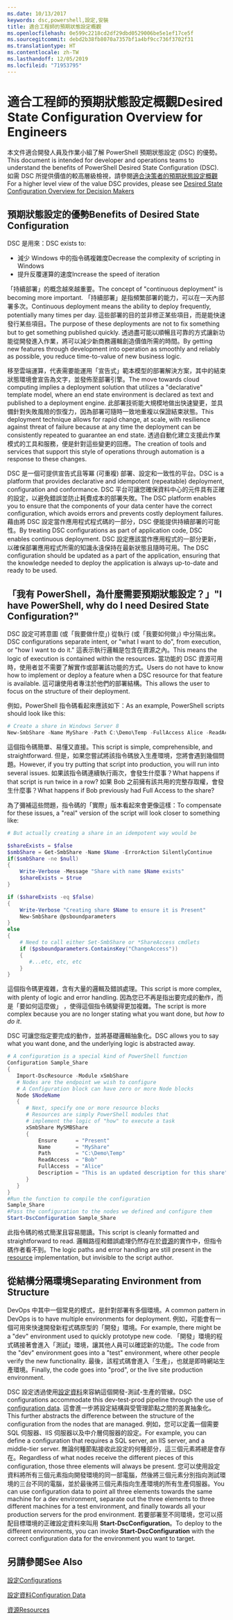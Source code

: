 ```yaml
---
ms.date: 10/13/2017
keywords: dsc,powershell,設定,安裝
title: 適合工程師的預期狀態設定概觀
ms.openlocfilehash: 0e599c2218cd2df29dbd0529006be5e1ef17ce5f
ms.sourcegitcommit: debd2b38fb8070a7357bf1a4bf9cc736f3702f31
ms.translationtype: HT
ms.contentlocale: zh-TW
ms.lasthandoff: 12/05/2019
ms.locfileid: "71953795"
---
```

# <a name="desired-state-configuration-overview-for-engineers"></a><span data-ttu-id="bfa70-103">適合工程師的預期狀態設定概觀</span><span class="sxs-lookup"><span data-stu-id="bfa70-103">Desired State Configuration Overview for Engineers</span></span>

<span data-ttu-id="bfa70-104">本文件適合開發人員及作業小組了解 PowerShell 預期狀態設定 (DSC) 的優勢。</span><span class="sxs-lookup"><span data-stu-id="bfa70-104">This document is intended for developer and operations teams to understand the benefits of PowerShell Desired State Configuration (DSC).</span></span>
<span data-ttu-id="bfa70-105">如需 DSC 所提供價值的較高層級檢視，請參閱[適合決策者的預期狀態設定概觀](decisionMaker.md)</span><span class="sxs-lookup"><span data-stu-id="bfa70-105">For a higher level view of the value DSC provides, please see [Desired State Configuration Overview for Decision Makers](decisionMaker.md)</span></span>

## <a name="benefits-of-desired-state-configuration"></a><span data-ttu-id="bfa70-106">預期狀態設定的優勢</span><span class="sxs-lookup"><span data-stu-id="bfa70-106">Benefits of Desired State Configuration</span></span>

<span data-ttu-id="bfa70-107">DSC 是用來：</span><span class="sxs-lookup"><span data-stu-id="bfa70-107">DSC exists to:</span></span>

- <span data-ttu-id="bfa70-108">減少 Windows 中的指令碼複雜度</span><span class="sxs-lookup"><span data-stu-id="bfa70-108">Decrease the complexity of scripting in Windows</span></span>
- <span data-ttu-id="bfa70-109">提升反覆運算的速度</span><span class="sxs-lookup"><span data-stu-id="bfa70-109">Increase the speed of iteration</span></span>

<span data-ttu-id="bfa70-110">「持續部署」的概念越來越重要。</span><span class="sxs-lookup"><span data-stu-id="bfa70-110">The concept of "continuous deployment" is becoming more important.</span></span>
<span data-ttu-id="bfa70-111">「持續部署」是指頻繁部署的能力，可以在一天內部署多次。</span><span class="sxs-lookup"><span data-stu-id="bfa70-111">Continuous deployment means the ability to deploy frequently, potentially many times per day.</span></span>
<span data-ttu-id="bfa70-112">這些部署的目的並非修正某些項目，而是能快速發行某些項目。</span><span class="sxs-lookup"><span data-stu-id="bfa70-112">The purpose of these deployments are not to fix something but to get something published quickly.</span></span>
<span data-ttu-id="bfa70-113">透過盡可能以順暢且可靠的方式讓新功能從開發進入作業，將可以減少新商務邏輯創造價值所需的時間。</span><span class="sxs-lookup"><span data-stu-id="bfa70-113">By getting new features through development into operation as smoothly and reliably as possible, you reduce time-to-value of new business logic.</span></span>

<span data-ttu-id="bfa70-114">移至雲端運算，代表需要能運用「宣告式」範本模型的部署解決方案，其中的結束狀態環境會宣告為文字，並發佈至部署引擎。</span><span class="sxs-lookup"><span data-stu-id="bfa70-114">The move towards cloud computing implies a deployment solution that utilizes a "declarative" template model, where an end state environment is declared as text and published to a deployment engine.</span></span>
<span data-ttu-id="bfa70-115">此部署技術能大規模地做出快速變更，並具備針對失敗風險的恢復力，因為部署可隨時一致地重複以保證結束狀態。</span><span class="sxs-lookup"><span data-stu-id="bfa70-115">This deployment technique allows for rapid change, at scale, with resilience against threat of failure because at any time the deployment can be consistently repeated to guarantee an end state.</span></span>
<span data-ttu-id="bfa70-116">透過自動化建立支援此作業模式的工具和服務，便是針對這些變更的回應。</span><span class="sxs-lookup"><span data-stu-id="bfa70-116">The creation of tools and services that support this style of operations through automation is a response to these changes.</span></span>

<span data-ttu-id="bfa70-117">DSC 是一個可提供宣告式且等冪 (可重複) 部署、設定和一致性的平台。</span><span class="sxs-lookup"><span data-stu-id="bfa70-117">DSC is a platform that provides declarative and idempotent (repeatable) deployment, configuration and conformance.</span></span>
<span data-ttu-id="bfa70-118">DSC 平台可讓您確保資料中心的元件具有正確的設定，以避免錯誤並防止耗費成本的部署失敗。</span><span class="sxs-lookup"><span data-stu-id="bfa70-118">The DSC platform enables you to ensure that the components of your data center have the correct configuration, which avoids errors and prevents costly deployment failures.</span></span>
<span data-ttu-id="bfa70-119">藉由將 DSC 設定當作應用程式程式碼的一部分，DSC 便能提供持續部署的可能性。</span><span class="sxs-lookup"><span data-stu-id="bfa70-119">By treating DSC configurations as part of application code, DSC enables continuous deployment.</span></span>
<span data-ttu-id="bfa70-120">DSC 設定應該當作應用程式的一部分更新，以確保部署應用程式所需的知識永遠保持在最新狀態且隨時可用。</span><span class="sxs-lookup"><span data-stu-id="bfa70-120">The DSC configuration should be updated as a part of the application, ensuring that the knowledge needed to deploy the application is always up-to-date and ready to be used.</span></span>

## <a name="i-have-powershell-why-do-i-need-desired-state-configuration"></a><span data-ttu-id="bfa70-121">「我有 PowerShell，為什麼需要預期狀態設定？」</span><span class="sxs-lookup"><span data-stu-id="bfa70-121">"I have PowerShell, why do I need Desired State Configuration?"</span></span>

<span data-ttu-id="bfa70-122">DSC 設定可將意圖 (或「我要做什麼」) 從執行 (或「我要如何做」) 中分隔出來。</span><span class="sxs-lookup"><span data-stu-id="bfa70-122">DSC configurations separate intent, or "what I want to do", from execution, or "how I want to do it."</span></span>
<span data-ttu-id="bfa70-123">這表示執行邏輯是包含在資源之內。</span><span class="sxs-lookup"><span data-stu-id="bfa70-123">This means the logic of execution is contained within the resources.</span></span>
<span data-ttu-id="bfa70-124">當功能的 DSC 資源可用時，使用者並不需要了解實作或部署該功能的方式。</span><span class="sxs-lookup"><span data-stu-id="bfa70-124">Users do not have to know how to implement or deploy a feature when a DSC resource for that feature is available.</span></span>
<span data-ttu-id="bfa70-125">這可讓使用者專注於他們的部署結構。</span><span class="sxs-lookup"><span data-stu-id="bfa70-125">This allows the user to focus on the structure of their deployment.</span></span>

<span data-ttu-id="bfa70-126">例如，PowerShell 指令碼看起來應該如下：</span><span class="sxs-lookup"><span data-stu-id="bfa70-126">As an example, PowerShell scripts should look like this:</span></span>
```powershell
# Create a share in Windows Server 8
New-SmbShare -Name MyShare -Path C:\Demo\Temp -FullAccess Alice -ReadAccess Bob
```
<span data-ttu-id="bfa70-127">這個指令碼簡單、易懂又直接。</span><span class="sxs-lookup"><span data-stu-id="bfa70-127">This script is simple, comprehensible, and straightforward.</span></span>
<span data-ttu-id="bfa70-128">但是，如果您嘗試將該指令碼放入生產環境，您將會遇到幾個問題。</span><span class="sxs-lookup"><span data-stu-id="bfa70-128">However, if you try putting that script into production, you will run into several issues.</span></span>
<span data-ttu-id="bfa70-129">如果該指令碼連續執行兩次，會發生什麼事？</span><span class="sxs-lookup"><span data-stu-id="bfa70-129">What happens if that script is run twice in a row?</span></span>
<span data-ttu-id="bfa70-130">如果 Bob 之前擁有該共用的完整存取權，會發生什麼事？</span><span class="sxs-lookup"><span data-stu-id="bfa70-130">What happens if Bob previously had Full Access to the share?</span></span>

<span data-ttu-id="bfa70-131">為了彌補這些問題，指令碼的「實際」版本看起來會更像這樣：</span><span class="sxs-lookup"><span data-stu-id="bfa70-131">To compensate for these issues, a "real" version of the script will look closer to something like:</span></span>
```powershell
# But actually creating a share in an idempotent way would be

$shareExists = $false
$smbShare = Get-SmbShare -Name $Name -ErrorAction SilentlyContinue
if($smbShare -ne $null)
{
    Write-Verbose -Message "Share with name $Name exists"
    $shareExists = $true
}

if ($shareExists -eq $false)
{
    Write-Verbose "Creating share $Name to ensure it is Present"
    New-SmbShare @psboundparameters
}
else
{
    # Need to call either Set-SmbShare or *ShareAccess cmdlets
    if ($psboundparameters.ContainsKey("ChangeAccess"))
    {
       #...etc, etc, etc
    }
}
```

<span data-ttu-id="bfa70-132">這個指令碼更複雜，含有大量的邏輯及錯誤處理。</span><span class="sxs-lookup"><span data-stu-id="bfa70-132">This script is more complex, with plenty of logic and error handling.</span></span>
<span data-ttu-id="bfa70-133">因為您已不再是指出要完成的動作，而是「要如何這麼做」  ，使得這個指令碼變得更加複雜。</span><span class="sxs-lookup"><span data-stu-id="bfa70-133">The script is more complex because you are no longer stating what you want done, but *how to do it*.</span></span>

<span data-ttu-id="bfa70-134">DSC 可讓您指定要完成的動作，並將基礎邏輯抽象化。</span><span class="sxs-lookup"><span data-stu-id="bfa70-134">DSC allows you to say what you want done, and the underlying logic is abstracted away.</span></span>

```powershell
# A configuration is a special kind of PowerShell function
Configuration Sample_Share
{
   Import-DscResource -Module xSmbShare
   # Nodes are the endpoint we wish to configure
   # A Configuration block can have zero or more Node blocks
   Node $NodeName
   {
      # Next, specify one or more resource blocks
      # Resources are simply PowerShell modules that
      # implement the logic of "how" to execute a task
      xSmbShare MySMBShare
      {
          Ensure      = "Present"
          Name        = "MyShare"
          Path        = "C:\Demo\Temp"
          ReadAccess  = "Bob"
          FullAccess  = "Alice"
          Description = "This is an updated description for this share"
      }
   }
}
#Run the function to compile the configuration
Sample_Share
#Pass the configuration to the nodes we defined and configure them
Start-DscConfiguration Sample_Share
```

<span data-ttu-id="bfa70-135">此指令碼的格式簡潔且容易閱讀。</span><span class="sxs-lookup"><span data-stu-id="bfa70-135">This script is cleanly formatted and straightforward to read.</span></span>
<span data-ttu-id="bfa70-136">邏輯路徑和錯誤處理仍然存在於[資源](../resources/resources.md)的實作中，但指令碼作者看不到。</span><span class="sxs-lookup"><span data-stu-id="bfa70-136">The logic paths and error handling are still present in the [resource](../resources/resources.md) implementation, but invisible to the script author.</span></span>

## <a name="separating-environment-from-structure"></a><span data-ttu-id="bfa70-137">從結構分隔環境</span><span class="sxs-lookup"><span data-stu-id="bfa70-137">Separating Environment from Structure</span></span>

<span data-ttu-id="bfa70-138">DevOps 中其中一個常見的模式，是針對部署有多個環境。</span><span class="sxs-lookup"><span data-stu-id="bfa70-138">A common pattern in DevOps is to have multiple environments for deployment.</span></span>
<span data-ttu-id="bfa70-139">例如，可能會有一個可用來快速開發新程式碼原型的「開發」環境。</span><span class="sxs-lookup"><span data-stu-id="bfa70-139">For example, there might be a "dev" environment used to quickly prototype new code.</span></span>
<span data-ttu-id="bfa70-140">「開發」環境的程式碼接著會進入「測試」環境，讓其他人員可以確認新的功能。</span><span class="sxs-lookup"><span data-stu-id="bfa70-140">The code from the "dev" environment goes into a "test" environment, where other people verify the new functionality.</span></span>
<span data-ttu-id="bfa70-141">最後，該程式碼會進入「生產」，也就是即時網站生產環境。</span><span class="sxs-lookup"><span data-stu-id="bfa70-141">Finally, the code goes into "prod", or the live site production environment.</span></span>

<span data-ttu-id="bfa70-142">DSC 設定透過使用[設定資料](../configurations/configData.md)來容納這個開發-測試-生產的管線。</span><span class="sxs-lookup"><span data-stu-id="bfa70-142">DSC configurations accommodate this dev-test-prod pipeline through the use of [configuration data](../configurations/configData.md).</span></span>
<span data-ttu-id="bfa70-143">這會進一步將設定結構與受管理節點之間的差異抽象化。</span><span class="sxs-lookup"><span data-stu-id="bfa70-143">This further abstracts the difference between the structure of the configuration from the nodes that are managed.</span></span>
<span data-ttu-id="bfa70-144">例如，您可以定義一個需要 SQL 伺服器、IIS 伺服器以及中介層伺服器的設定。</span><span class="sxs-lookup"><span data-stu-id="bfa70-144">For example, you can define a configuration that requires a SQL server, an IIS server, and a middle-tier server.</span></span>
<span data-ttu-id="bfa70-145">無論何種節點接收此設定的何種部分，這三個元素將總是會存在。</span><span class="sxs-lookup"><span data-stu-id="bfa70-145">Regardless of what nodes receive the different pieces of this configuration, those three elements will always be present.</span></span>
<span data-ttu-id="bfa70-146">您可以使用設定資料將所有三個元素指向開發環境的同一部電腦，然後將三個元素分別指向測試環境的三台不同的電腦，並於最後將三個元素指向生產環境的所有生產伺服器。</span><span class="sxs-lookup"><span data-stu-id="bfa70-146">You can use configuration data to point all three elements towards the same machine for a dev environment, separate out the three elements to three different machines for a test environment, and finally towards all your production servers for the prod environment.</span></span>
<span data-ttu-id="bfa70-147">若要部署至不同環境，您可以搭配目標環境的正確設定資料來叫用 **Start-DscConfiguration**。</span><span class="sxs-lookup"><span data-stu-id="bfa70-147">To deploy to the different environments, you can invoke **Start-DscConfiguration** with the correct configuration data for the environment you want to target.</span></span>

## <a name="see-also"></a><span data-ttu-id="bfa70-148">另請參閱</span><span class="sxs-lookup"><span data-stu-id="bfa70-148">See Also</span></span>

[<span data-ttu-id="bfa70-149">設定</span><span class="sxs-lookup"><span data-stu-id="bfa70-149">Configurations</span></span>](../configurations/configurations.md)

[<span data-ttu-id="bfa70-150">設定資料</span><span class="sxs-lookup"><span data-stu-id="bfa70-150">Configuration Data</span></span>](../configurations/configData.md)

[<span data-ttu-id="bfa70-151">資源</span><span class="sxs-lookup"><span data-stu-id="bfa70-151">Resources</span></span>](../resources/resources.md)
